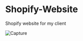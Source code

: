 # Shopify-Website
Shopify website for my client

![Capture](https://github.com/user-attachments/assets/ecf85c21-d3ed-46e4-ac8a-6bebbf9a5879)
